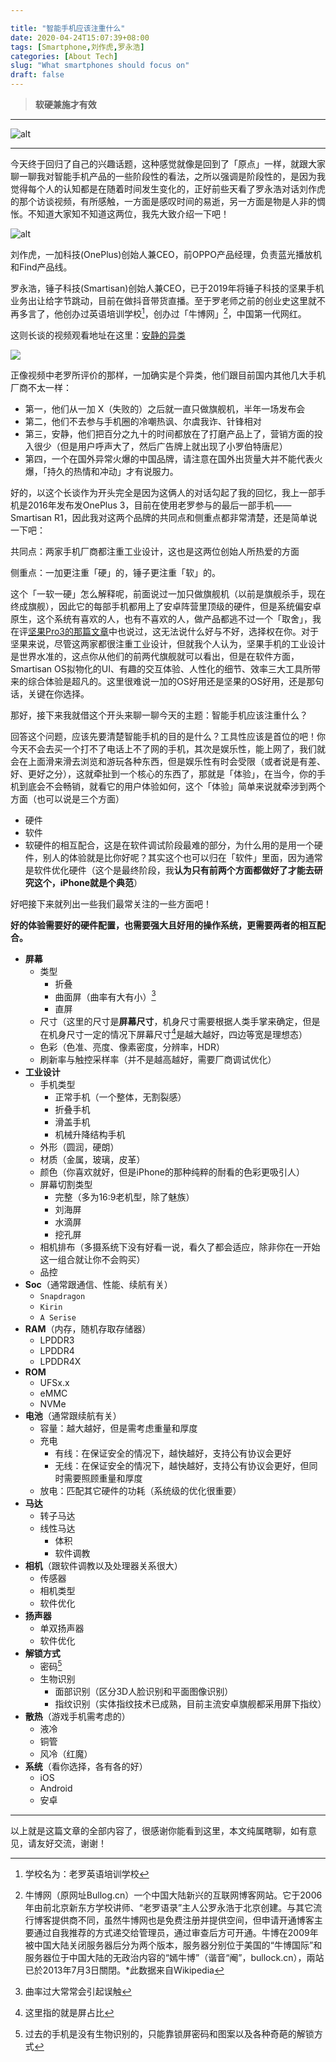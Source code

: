```yaml
---

title: "智能手机应该注重什么"
date: 2020-04-24T15:07:39+08:00
tags: [Smartphone,刘作虎,罗永浩]
categories: [About Tech]
slug: "What smartphones should focus on"
draft: false
---
```


> **软硬兼施才有效**

<!--more-->

---

![alt](https://dawnblog-1300625500.cos.ap-guangzhou.myqcloud.com/images/20200424171138.jpg "Unsplash@Michael Weidemann")

---

今天终于回归了自己的兴趣话题，这种感觉就像是回到了「原点」一样，就跟大家聊一聊我对智能手机产品的一些阶段性的看法，之所以强调是阶段性的，是因为我觉得每个人的认知都是在随着时间发生变化的，正好前些天看了罗永浩对话刘作虎的那个访谈视频，有所感触，一方面是感叹时间的易逝，另一方面是物是人非的惆怅。不知道大家知不知道这两位，我先大致介绍一下吧！

![alt](https://dawnblog-1300625500.cos.ap-guangzhou.myqcloud.com/images/20200424152744.jpg "刘作虎在老罗的直播间")

刘作虎，一加科技(OnePlus)创始人兼CEO，前OPPO产品经理，负责蓝光播放机和Find产品线。

罗永浩，锤子科技(Smartisan)创始人兼CEO，已于2019年将锤子科技的坚果手机业务出让给字节跳动，目前在做抖音带货直播。至于罗老师之前的创业史这里就不再多言了，他创办过英语培训学校[^1]，创办过「牛博网」[^2]，中国第一代网红。

[^1]: 学校名为：老罗英语培训学校
[^2]: 牛博网（原网址Bullog.cn）一个中国大陆新兴的互联网博客网站。它于2006年由前北京新东方学校讲师、“老罗语录”主人公罗永浩于北京创建。与其它流行博客提供商不同，虽然牛博网也是免费注册并提供空间，但申请开通博客主要通过自我推荐的方式递交给管理员，通过审查后方可开通。牛博在2009年被中国大陆关闭服务器后分为两个版本，服务器分别位于美国的“牛博国际”和服务器位于中国大陆的无政治内容的“嫣牛博”（谐音“阉”，bullock.cn），兩站已於2013年7月3日關閉。*此数据来自Wikipedia

这则长谈的视频观看地址在这里：[安静的异类](https://weibo.com/1640571365/IDtui6dOI)

![](https://dawnblog-1300625500.cos.ap-guangzhou.myqcloud.com/images/20200424152923.png)

正像视频中老罗所评价的那样，一加确实是个异类，他们跟目前国内其他几大手机厂商不太一样：

- 第一，他们从一加 X（失败的）之后就一直只做旗舰机，半年一场发布会
- 第二，他们不去参与手机圈的冷嘲热讽、尔虞我诈、针锋相对
- 第三，安静，他们把百分之九十的时间都放在了打磨产品上了，营销方面的投入很少（但是用户呼声大了，然后广告牌上就出现了小罗伯特唐尼）
- 第四，一个在国外异常火爆的中国品牌，请注意在国外出货量大并不能代表火爆，「持久的热情和冲动」才有说服力。

好的，以这个长谈作为开头完全是因为这俩人的对话勾起了我的回忆，我上一部手机是2016年发布发OnePlus 3，目前在使用老罗参与的最后一部手机——Smartisan R1，因此我对这两个品牌的共同点和侧重点都非常清楚，还是简单说一下吧：

共同点：两家手机厂商都注重工业设计，这也是这两位创始人所热爱的方面

侧重点：一加更注重「硬」的，锤子更注重「软」的。

这个「一软一硬」怎么解释呢，前面说过一加只做旗舰机（以前是旗舰杀手，现在终成旗舰），因此它的每部手机都用上了安卓阵营里顶级的硬件，但是系统偏安卓原生，这个系统有喜欢的人，也有不喜欢的人，做产品都逃不过一个「取舍」，我在评[坚果Pro3的那篇文章](https://dawner.top/posts/about-smartisan-pro3/)中也说过，这无法说什么好与不好，选择权在你。对于坚果来说，尽管这两家都很注重工业设计，但就我个人认为，坚果手机的工业设计是世界水准的，这点你从他们的前两代旗舰就可以看出，但是在软件方面，Smartisan OS拟物化的UI、有趣的交互体验、人性化的细节、效率三大工具所带来的综合体验是超凡的。这里很难说一加的OS好用还是坚果的OS好用，还是那句话，关键在你选择。

那好，接下来我就借这个开头来聊一聊今天的主题：智能手机应该注重什么？

回答这个问题，应该先要清楚智能手机的目的是什么？工具性应该是首位的吧！你今天不会去买一个打不了电话上不了网的手机，其次是娱乐性，能上网了，我们就会在上面滑来滑去浏览和游玩各种东西，但是娱乐性有时会受限（或者说是有差、好、更好之分），这就牵扯到一个核心的东西了，那就是「体验」，在当今，你的手机到底会不会畅销，就看它的用户体验如何，这个「体验」简单来说就牵涉到两个方面（也可以说是三个方面）

- 硬件
- 软件
- 软硬件的相互配合，这是在软件调试阶段最难的部分，为什么用的是用一个硬件，别人的体验就是比你好呢？其实这个也可以归在「软件」里面，因为通常是软件优化硬件（这个是最终阶段，我**认为只有前两个方面都做好了才能去研究这个，iPhone就是个典范**）

好吧接下来就列出一些我们最常关注的一些方面吧！

**好的体验需要好的硬件配置，也需要强大且好用的操作系统，更需要两者的相互配合。**

- **屏幕**
  - 类型
    - 折叠
    - 曲面屏（曲率有大有小）[^3]
    - 直屏
  - 尺寸（这里的尺寸是**屏幕尺寸**，机身尺寸需要根据人类手掌来确定，但是在机身尺寸一定的情况下屏幕尺寸[^4]是越大越好，四边等宽是理想态）
  - 色彩（色准、亮度、像素密度，分辨率，HDR）
  - 刷新率与触控采样率（并不是越高越好，需要厂商调试优化）
- **工业设计**
  - 手机类型
    - 正常手机（一个整体，无割裂感）
    - 折叠手机
    - 滑盖手机
    - 机械升降结构手机
  - 外形（圆润，硬朗）
  - 材质（金属，玻璃，皮革）
  - 颜色（你喜欢就好，但是iPhone的那种纯粹的耐看的色彩更吸引人）
  - 屏幕切割类型
    - 完整（多为16:9老机型，除了魅族）
    - 刘海屏
    - 水滴屏
    - 挖孔屏
  - 相机排布（多摄系统下没有好看一说，看久了都会适应，除非你在一开始这一组合就让你不会购买）
  - 品控
- **Soc**（通常跟通信、性能、续航有关）
  - `Snapdragon`
  - `Kirin`
  - `A Serise` 
- **RAM**（内存，随机存取存储器）
  - LPDDR3
  - LPDDR4
  - LPDDR4X
- **ROM**
  - UFSx.x
  - eMMC
  - NVMe
- **电池**（通常跟续航有关）
  - 容量：越大越好，但是需考虑重量和厚度
  - 充电
    - 有线：在保证安全的情况下，越快越好，支持公有协议会更好
    - 无线：在保证安全的情况下，越快越好，支持公有协议会更好，但同时需要照顾重量和厚度
  - 放电：匹配其它硬件的功耗（系统级的优化很重要）
- **马达**
  - 转子马达
  - 线性马达
    - 体积
    - 软件调教
- **相机**（跟软件调教以及处理器关系很大）
  - 传感器
  - 相机类型
  - 软件优化
- **扬声器**
  - 单双扬声器
  - 软件优化
- **解锁方式**
  - 密码[^5]
  - 生物识别
    - 面部识别（区分3D人脸识别和平面图像识别）
    - 指纹识别（实体指纹技术已成熟，目前主流安卓旗舰都采用屏下指纹）
- **散热**（游戏手机需考虑的）
  - 液冷
  - 铜管
  - 风冷（红魔）
- **系统**（看你选择，各有各的好）
  - iOS
  - Android
  - 安卓

[^3]: 曲率过大常常会引起误触
[^4]: 这里指的就是屏占比
[^5]: 过去的手机是没有生物识别的，只能靠锁屏密码和图案以及各种奇葩的解锁方式



---

以上就是这篇文章的全部内容了，很感谢你能看到这里，本文纯属瞎聊，如有意见，请友好交流，谢谢！